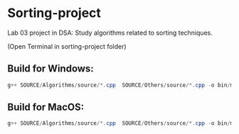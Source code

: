 # Sorting-project
Lab 03 project in DSA: Study algorithms related to sorting techniques.

(Open Terminal in sorting-project folder)
## Build for Windows: 

``` powershell
g++ SOURCE/Algorithms/source/*.cpp  SOURCE/Others/source/*.cpp -o bin/main.exe
```
## Build for MacOS: 

``` powershell
g++ SOURCE/Algorithms/source/*.cpp  SOURCE/Others/source/*.cpp -o bin/main
```